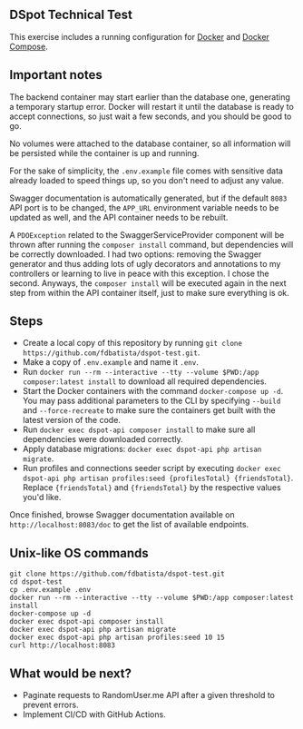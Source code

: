 ## DSpot Technical Test
This exercise includes a running configuration for <a target="_blank" href="https://docs.docker.com/engine/install">Docker</a>  and <a target="_blank" href="https://docs.docker.com/compose/install">Docker Compose</a>.

## Important notes
The backend container may start earlier than the database one, generating a temporary startup error. Docker will restart it until the database is ready to accept connections, so just wait a few seconds, and you should be good to go.

No volumes were attached to the database container, so all information will be persisted while the container is up and running.

For the sake of simplicity, the `.env.example` file comes with sensitive data already loaded to speed things up, so you don't need to adjust any value.

Swagger documentation is automatically generated, but if the default `8083` API port is to be changed, the `APP_URL` environment variable needs to be updated as well, and the API container needs to be rebuilt.

A `PDOException` related to the SwaggerServiceProvider component will be thrown after running the `composer install` command, but dependencies will be correctly downloaded. I had two options: removing the Swagger generator and thus adding lots of ugly decorators and annotations to my controllers or learning to live in peace with this exception. I chose the second. Anyways, the `composer install` will be executed again in the next step from within the API container itself, just to make sure everything is ok. 

## Steps
- Create a local copy of this repository by running `git clone https://github.com/fdbatista/dspot-test.git`.
- Make a copy of `.env.example` and name it `.env`.
- Run `docker run --rm --interactive --tty --volume $PWD:/app composer:latest install` to download all required dependencies.
- Start the Docker containers with the command `docker-compose up -d`. You may pass additional parameters to the CLI by specifying `--build` and `--force-recreate` to make sure the containers get built with the latest version of the code.
- Run `docker exec dspot-api composer install` to make sure all dependencies were downloaded correctly.
- Apply database migrations: `docker exec dspot-api php artisan migrate`.
- Run profiles and connections seeder script by executing `docker exec dspot-api php artisan profiles:seed {profilesTotal} {friendsTotal}`. Replace `{friendsTotal}` and `{friendsTotal}` by the respective values you'd like.

Once finished, browse Swagger documentation available on `http://localhost:8083/doc` to get the list of available endpoints.

## Unix-like OS commands

```shell
git clone https://github.com/fdbatista/dspot-test.git
cd dspot-test
cp .env.example .env
docker run --rm --interactive --tty --volume $PWD:/app composer:latest install
docker-compose up -d
docker exec dspot-api composer install
docker exec dspot-api php artisan migrate
docker exec dspot-api php artisan profiles:seed 10 15
curl http://localhost:8083
```

## What would be next?
- Paginate requests to RandomUser.me API after a given threshold to prevent errors.
- Implement CI/CD with GitHub Actions.
